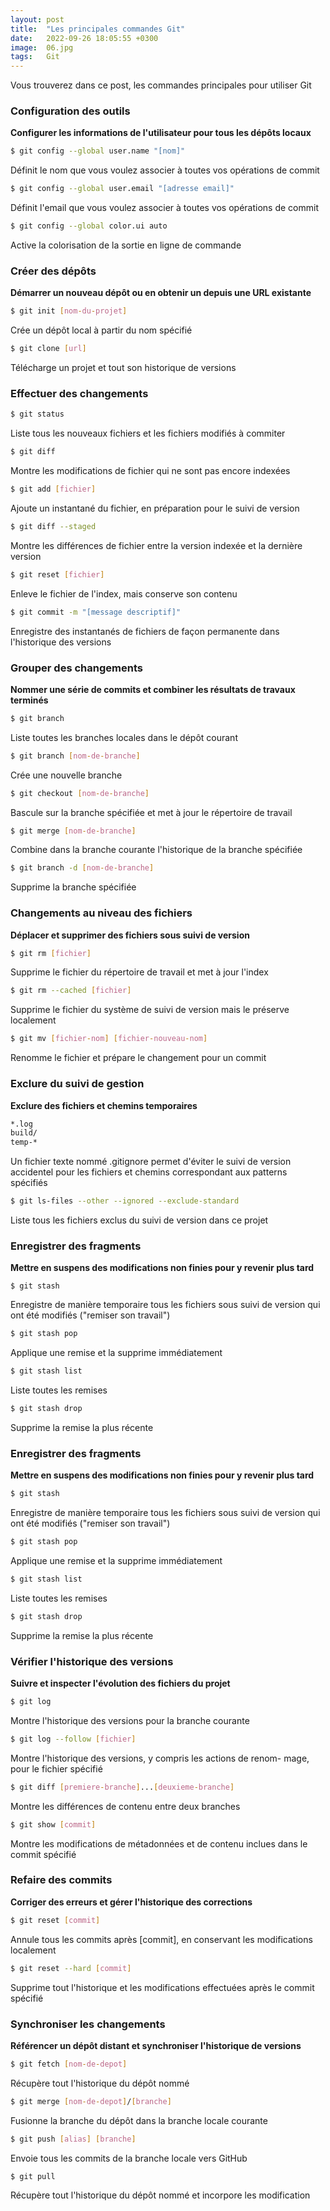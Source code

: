 ```yaml
---
layout: post
title:  "Les principales commandes Git"
date:   2022-09-26 18:05:55 +0300
image:  06.jpg
tags:   Git
---
```


Vous trouverez dans ce post, les commandes principales pour utiliser Git 

### Configuration des outils

**Configurer les informations de l'utilisateur pour tous les dépôts locaux**

```bash
$ git config --global user.name "[nom]" 
```
Définit le nom que vous voulez associer à toutes vos opérations de commit

```bash
$ git config --global user.email "[adresse email]" 
```
Définit l'email que vous voulez associer à toutes vos opérations de commit

```bash
$ git config --global color.ui auto 
```
Active la colorisation de la sortie en ligne de commande

### Créer des dépôts
**Démarrer un nouveau dépôt ou en obtenir un depuis une URL existante**

```bash
$ git init [nom-du-projet]
``` 
Crée un dépôt local à partir du nom spécifié

```bash
$ git clone [url]
```
Télécharge un projet et tout son historique de versions

### Effectuer des changements

```bash
$ git status
```
Liste tous les nouveaux fichiers et les fichiers modifiés à commiter

```bash
$ git diff 
```
Montre les modifications de fichier qui ne sont pas encore indexées

```bash
$ git add [fichier]
``` 
Ajoute un instantané du fichier, en préparation pour le suivi de version

```bash
$ git diff --staged
``` 
Montre les différences de fichier entre la version indexée et la dernière version

```bash
$ git reset [fichier] 
```
Enleve le fichier de l'index, mais conserve son contenu

```bash
$ git commit -m "[message descriptif]" 
```
Enregistre des instantanés de fichiers de façon permanente dans l'historique des versions

### Grouper des changements

**Nommer une série de commits et combiner les résultats de travaux terminés**

```bash
$ git branch 
```
Liste toutes les branches locales dans le dépôt courant

```bash
$ git branch [nom-de-branche] 
```
Crée une nouvelle branche

```bash
$ git checkout [nom-de-branche] 
```
Bascule sur la branche spécifiée et met à jour le répertoire de travail

```bash
$ git merge [nom-de-branche] 
```
Combine dans la branche courante l'historique de la branche spécifiée

```bash
$ git branch -d [nom-de-branche] 
````
Supprime la branche spécifiée

### Changements au niveau des fichiers

**Déplacer et supprimer des fichiers sous suivi de version**

```bash
$ git rm [fichier]
```
Supprime le fichier du répertoire de travail et met à jour l'index

```bash
$ git rm --cached [fichier]
``` 
Supprime le fichier du système de suivi de version mais le préserve localement

```bash
$ git mv [fichier-nom] [fichier-nouveau-nom]
``` 
Renomme le fichier et prépare le changement pour un commit

### Exclure du suivi de gestion

**Exclure des fichiers et chemins temporaires**

```bash
*.log
build/
temp-*
``` 
Un fichier texte nommé .gitignore permet d'éviter le suivi de version accidentel pour les fichiers et chemins correspondant aux patterns spécifiés

```bash
$ git ls-files --other --ignored --exclude-standard 
```
Liste tous les fichiers exclus du suivi de version dans ce projet

### Enregistrer des fragments

**Mettre en suspens des modifications non finies pour y revenir plus tard**

```
$ git stash 
```
Enregistre de manière temporaire tous les fichiers sous suivi de version qui ont été modifiés ("remiser son travail")

```bash
$ git stash pop 
```
Applique une remise et la supprime immédiatement

```bash
$ git stash list 
```
Liste toutes les remises

```bash
$ git stash drop 
```
Supprime la remise la plus récente

### Enregistrer des fragments

**Mettre en suspens des modifications non finies pour y revenir plus tard**

```bash
$ git stash
``` 
Enregistre de manière temporaire tous les fichiers sous suivi de version qui ont été modifiés ("remiser son travail")

```bash
$ git stash pop 
```
Applique une remise et la supprime immédiatement

```bash
$ git stash list 
```
Liste toutes les remises

```bash
$ git stash drop 
```
Supprime la remise la plus récente


### Vérifier l'historique des versions

**Suivre et inspecter l'évolution des fichiers du projet**

```bash
$ git log 
```
Montre l'historique des versions pour la branche courante

```bash
$ git log --follow [fichier]
``` 
Montre l'historique des versions, y compris les actions de renom- mage, pour le fichier spécifié

```bash
$ git diff [premiere-branche]...[deuxieme-branche] 
```
Montre les différences de contenu entre deux branches

```bash
$ git show [commit] 
```
Montre les modifications de métadonnées et de contenu inclues dans le commit spécifié

### Refaire des commits

**Corriger des erreurs et gérer l'historique des corrections**

```bash
$ git reset [commit] 
```
Annule tous les commits après [commit], en conservant les modifications localement

```bash
$ git reset --hard [commit] 
```
Supprime tout l'historique et les modifications effectuées après le commit spécifié

### Synchroniser les changements

**Référencer un dépôt distant et synchroniser l'historique de versions**

```bash
$ git fetch [nom-de-depot]
``` 
Récupère tout l'historique du dépôt nommé

```bash
$ git merge [nom-de-depot]/[branche] 
```
Fusionne la branche du dépôt dans la branche locale courante

```bash
$ git push [alias] [branche] 
```
Envoie tous les commits de la branche locale vers GitHub

```bash
$ git pull 
```
Récupère tout l'historique du dépôt nommé et incorpore les modification